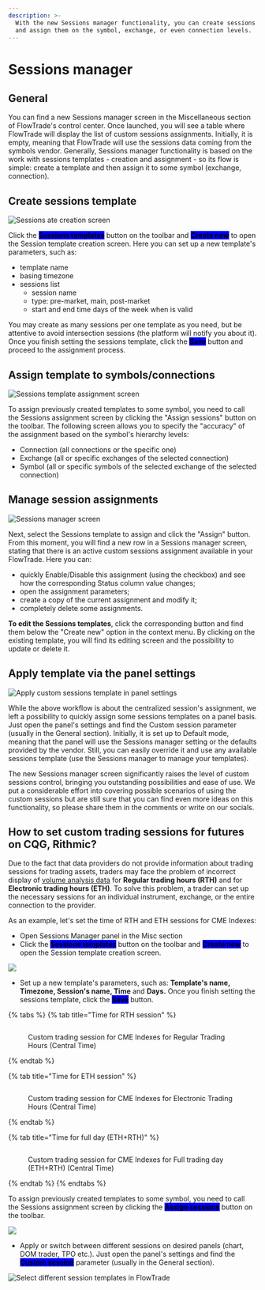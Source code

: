 ```yaml
---
description: >-
  With the new Sessions manager functionality, you can create sessions templates
  and assign them on the symbol, exchange, or even connection levels.
---
```


# Sessions manager

## General

You can find a new Sessions manager screen in the Miscellaneous section of FlowTrade's control center. Once launched, you will see a table where FlowTrade will display the list of custom sessions assignments. Initially, it is empty, meaning that FlowTrade will use the sessions data coming from the symbols vendor. Generally, Sessions manager functionality is based on the work with sessions templates - creation and assignment - so its flow is simple: create a template and then assign it to some symbol (exchange, connection).

## Create sessions template

![Sessions ate creation screen](<../.gitbook/assets/image3 (1) (1).png>)

Click the <mark style="background-color:blue;">**Sessions templates**</mark> button on the toolbar and <mark style="background-color:blue;">**Create new**</mark> to open the Session template creation screen. Here you can set up a new template's parameters, such as:

* template name
* basing timezone
* sessions list
  * session name
  * type: pre-market, main, post-market
  * start and end time days of the week when is valid

You may create as many sessions per one template as you need, but be attentive to avoid intersection sessions (the platform will notify you about it). Once you finish setting the sessions template, click the <mark style="background-color:blue;">**Save**</mark> button and proceed to the assignment process.

## Assign template to symbols/connections

![Sessions template assignment screen](<../.gitbook/assets/image2 (2).png>)

To assign previously created templates to some symbol, you need to call the Sessions assignment screen by clicking the "Assign sessions" button on the toolbar. The following screen allows you to specify the "accuracy" of the assignment based on the symbol's hierarchy levels:

* Connection (all connections or the specific one)
* Exchange (all or specific exchanges of the selected connection)
* Symbol (all or specific symbols of the selected exchange of the selected connection)

## Manage session assignments

![Sessions manager screen](../.gitbook/assets/image4.png)

Next, select the Sessions template to assign and click the "Assign" button. From this moment, you will find a new row in a Sessions manager screen, stating that there is an active custom sessions assignment available in your FlowTrade. Here you can:

* quickly Enable/Disable this assignment (using the checkbox) and see how the corresponding Status column value changes;
* open the assignment parameters;
* create a copy of the current assignment and modify it;
* completely delete some assignments.

**To edit the Sessions templates**, click the corresponding button and find them below the "Create new" option in the context menu. By clicking on the existing template, you will find its editing screen and the possibility to update or delete it.

## Apply template via the panel settings

![Apply custom sessions template in panel settings](<../.gitbook/assets/image1 (1).png>)

While the above workflow is about the centralized session's assignment, we left a possibility to quickly assign some sessions templates on a panel basis. Just open the panel's settings and find the Custom session parameter (usually in the General section). Initially, it is set up to Default mode, meaning that the panel will use the Sessions manager setting or the defaults provided by the vendor. Still, you can easily override it and use any available sessions template (use the Sessions manager to manage your templates).

The new Sessions manager screen significantly raises the level of custom sessions control, bringing you outstanding possibilities and ease of use. We put a considerable effort into covering possible scenarios of using the custom sessions but are still sure that you can find even more ideas on this functionality, so please share them in the comments or write on our socials.

## **How to set custom trading sessions for futures on CQG, Rithmic?**

Due to the fact that data providers do not provide information about trading sessions for trading assets, traders may face the problem of incorrect display of [volume analysis data](../chart/volume-analysis-tools/) for **Regular trading hours (RTH)** and for **Electronic trading hours (ETH)**. To solve this problem, a trader can set up the necessary sessions for an individual instrument, exchange, or the entire connection to the provider.

As an example, let's set the time of RTH and ETH sessions for CME Indexes:

* Open Sessions Manager panel in the Misc section
* Click the <mark style="background-color:blue;">**Sessions templates**</mark> button on the toolbar and <mark style="background-color:blue;">**Create new**</mark> to open the Session template creation screen.

![](<../.gitbook/assets/image (357) (1).png>)

* Set up a new template's parameters, such as: **Template's name, Timezone, Session's name, Time** and **Days.** Once you finish setting the sessions template, click the <mark style="background-color:blue;">**Save**</mark> button.

{% tabs %}
{% tab title="Time for RTH session" %}
<figure><img src="../.gitbook/assets/image (1) (2) (1).png" alt=""><figcaption><p>Custom trading session for CME Indexes for Regular Trading Hours (Central Time)</p></figcaption></figure>
{% endtab %}

{% tab title="Time for ETH session" %}
<figure><img src="../.gitbook/assets/image (1) (3) (1).png" alt=""><figcaption><p>Custom trading session for CME Indexes for Electronic Trading Hours (Central Time)</p></figcaption></figure>
{% endtab %}

{% tab title="Time for full day (ETH+RTH)" %}
<figure><img src="../.gitbook/assets/image (2) (2).png" alt=""><figcaption><p>Custom trading session for CME Indexes for Full trading day (ETH+RTH) (Central Time)</p></figcaption></figure>
{% endtab %}
{% endtabs %}

To assign previously created templates to some symbol, you need to call the Sessions assignment screen by clicking the <mark style="background-color:blue;">**Assign sessions**</mark> button on the toolbar.

![](<../.gitbook/assets/image (359) (1).png>)

* Apply or switch between different sessions on desired panels (chart, DOM trader, TPO etc.). Just open the panel's settings and find the <mark style="background-color:blue;">**Custom session**</mark> parameter (usually in the General section).

![Select different session templates in FlowTrade](<../.gitbook/assets/image (354).png>)
